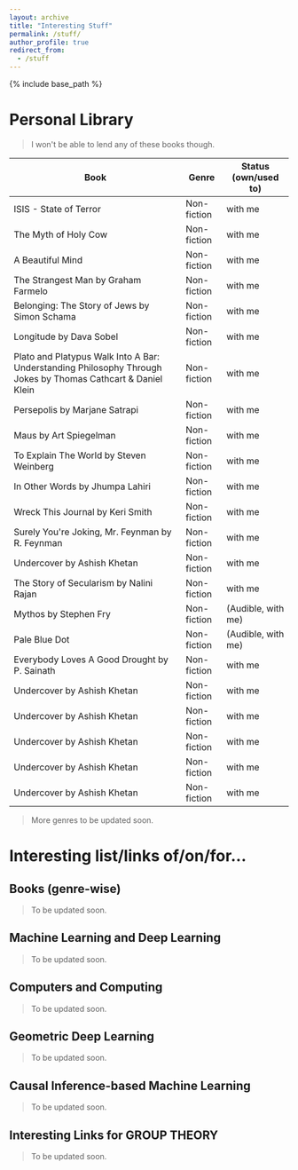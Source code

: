 ```yaml
---
layout: archive
title: "Interesting Stuff"
permalink: /stuff/
author_profile: true
redirect_from:
  - /stuff
---
```


{% include base_path %}


 # Personal Library
 
 > I won't be able to lend any of these books though.
 
 | Book | Genre | Status (own/used to) | 
| ----------- | ----------- | ----------- |
| ISIS - State of Terror | Non-fiction | with me
| The Myth of Holy Cow | Non-fiction | with me
| A Beautiful Mind | Non-fiction | with me
| The Strangest Man by Graham Farmelo | Non-fiction | with me
| Belonging: The Story of Jews by Simon Schama | Non-fiction | with me
| Longitude by Dava Sobel | Non-fiction | with me
| Plato and Platypus Walk Into A Bar: Understanding Philosophy Through Jokes by Thomas Cathcart & Daniel Klein | Non-fiction | with me
| Persepolis by Marjane Satrapi | Non-fiction | with me
| Maus by Art Spiegelman | Non-fiction | with me
| To Explain The World by Steven Weinberg | Non-fiction | with me
| In Other Words by Jhumpa Lahiri | Non-fiction | with me
| Wreck This Journal by Keri Smith | Non-fiction | with me
| Surely You're Joking, Mr. Feynman by R. Feynman | Non-fiction | with me
| Undercover by Ashish Khetan | Non-fiction | with me
| The Story of Secularism by Nalini Rajan | Non-fiction | with me
| Mythos by Stephen Fry | Non-fiction | (Audible, with me)
| Pale Blue Dot  | Non-fiction | (Audible, with me)
| Everybody Loves A Good Drought by P. Sainath | Non-fiction | with me
| Undercover by Ashish Khetan | Non-fiction | with me
| Undercover by Ashish Khetan | Non-fiction | with me
| Undercover by Ashish Khetan | Non-fiction | with me
| Undercover by Ashish Khetan | Non-fiction | with me
| Undercover by Ashish Khetan | Non-fiction | with me


> More genres to be updated soon.


# Interesting list/links of/on/for...

## Books (genre-wise)

> To be updated soon.

## Machine Learning and Deep Learning 

> To be updated soon.

## Computers and Computing

> To be updated soon.

## Geometric Deep Learning

> To be updated soon.

## Causal Inference-based Machine Learning

> To be updated soon.


## Interesting Links for GROUP THEORY

> To be updated soon.



<!---
List of Books I own (/used to)




Fiction
Watchmen (with me)
Final Crisis (with me) (comic book)
Dune by Frank Herbert (with me)
The blind owl (with me)
The wind up bird chronicles by Murakami (with me)
Gravity's rainbow (with me)
Tales of beedle the bard (with me)
Children of Hurin, Silmarilion, Unfinished Tales, Hobbit, LOTR Trilogy (with me)
Watchmen DC comics (with me)
Final Crisis DC comics (with me)
The legend of Sigurd and Gudrun (with me)
Midnight's children by S Rushdie (with me)
The Martian by Andy Weir (with me)
TULSIDAS The Epic of Rama Volume 1 by Philip Lutgendorf (with me)
The Thief Lord by Cornelia Funke (with me)
Harry Potter & The Prisoner Of Azkaban by J. K. Rowling (with me)
Eragon by Christopher Paolini (with me)
The Shadow of the Wind by Carlos Ruiz Zafón (with me)
Harry Potter & The Order of The Phoenix (with me)
The Best of PG Wodehouse (with me)
Sherlock Holmes (Audible, with me)
P G Wodehouse Collection Vol. I (Audible, with me)
Panchtantra (Audible, with me)
Train to Pakistan by Khushwant Singh (with me)
The Great Indian Novel (with me)


Academic
Analysis-I by Tao (with me)
Principles of Quantum Mechanics by R Shankar (with me)
BM Sharma - Optics, Mechanis I (with me)
Quantum Mechanics by J Sakurai (with me)
Lectures on Quantum Mechanics by Dirac (with me)
Intro to algorithms by T. Cormen (with me)
Power systems switchgear & protection (missing/left it somewhere deliberately)
Sadiku - Electrical Circuits (Missing/I left in Jamnagar)
Arfken & Weber - maths for scientists and engineers (missing)
A first book of Quantum field theory by A. Lahiri (missing)
Complex Variables (Cambridge) - Fokas and Albowitz (missing)
Classical Mechanics - PS Joag, NC Rana (Missing)
PRINCIPLES OF MATHEMATICAL Analysis - Rudin (with me)
Electrodynamics by J D Jackson (lost)
Signals and Systems by Oppenheim - with me
Data structures and algorithms in C - Mark Weiss (with me)
Understanding Machine Learning : From Theory to Algorithms (with me)
Matrix Analysis by Horn & Johnson (with me)
Analysis by It's History by E. Hairer & G. Wanner (with me, photocopy)
Mathematical Analysis (Functions of one variable) by Mariano Giaquinta & Giuseppe Modica - (with me, photocopy)
The Cauchy-Schwarz Masterclass by J. Michael Steele (with me)


Popular/Recreational Science
Six easy pieces by R Feynman (with me)
Skywatching (Fog City Press) (with me)
Feynman's Tips on Physics (with me)
What if? XKCD (with me)
The changing universe Big bang and after (new horizons publications) (with me)
The Magical Maze by Ian Stewart (with me)
Ruler & Compass by Andrew Sutton (with me) - Wooden Books Publication Series
Questions and Problems in School Physics by I.Tarasov and A. Tarasova (with me)
Mathematical Circles (Russian Experience) - lost
Does God Play Dice by Ian Stewart (with me)
Game, Set And Math by Ian Stewart (with me)
Things to make and do in the fourth dimension by Matt Parker (with me)
Through Two Doors at Once by Anil Ananthaswamy (with me)
Mathematics Magic & Mystery by Martin Gardner (with me)
The Nothing That Is Zero: A Natural History Of Zero by Robert Kaplan (with me)
One, Two, Three,... Infinity by George Gamow (with me)
The Creation Of The Universe by George Gamow (with me)
The Descent of Man by Charles Darwin (with me)
Short history of nearly everything (I have)
Feynman's Tips on Physics (I have)
For the Love of Physics by Walter Lewin (with me)
Science for everyone: Nature of Magnetism (with me)
relativity - the special and general theory by A Einstein (with me)
The Strange Theory of the Quantum by Banesh Hoffman (with me)
How To Solve It by George Polya (with me)
Problems in Physics by S. S. Krotov (Science for Everyone series) (with me)
What is Life? By Schrödinger (with me)
The Mathematical Mechanic by Mark Levi (with me)
Quantum Revolution I: The Breakthrough by G Venkatraman (with me)
Why Are Things The Way They Are? By G Venkatraman (with me)



Miscellaneous
Kaplan GRE book (with me, at home)
Princeton GRE Prep (with me)

-->
